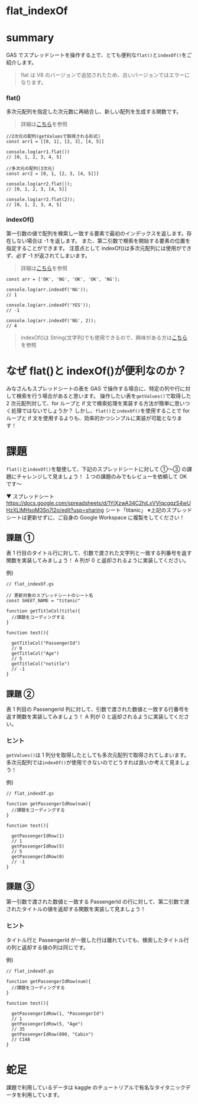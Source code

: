 # flat_indexOf

# summary

GAS でスプレッドシートを操作する上で、とても便利な`flat()`と`indexOf()`をご紹介します。

> flat は V8 のバージョンで追加されたため、古いバージョンではエラーになります。

### flat()

多次元配列を指定した次元数に再結合し、新しい配列を生成する関数です。

> 詳細は[こちら](https://developer.mozilla.org/ja/docs/Web/JavaScript/Reference/Global_Objects/Array/flat)を参照

```
//2次元の配列(getValuesで取得される形式)
const arr1 = [[0, 1], [2, 3], [4, 5]]

console.log(arr1.flat())
// [0, 1, 2, 3, 4, 5]

//多次元の配列(3次元)
const arr2 = [0, 1, [2, 3, [4, 5]]]

console.log(arr2.flat());
// [0, 1, 2, 3, [4, 5]]

console.log(arr2.flat(2));
// [0, 1, 2, 3, 4, 5]
```

### indexOf()

第一引数の値で配列を検索し一致する要素で最初のインデックスを返します。存在しない場合は -1 を返します。
また、第二引数で検索を開始する要素の位置を指定することができます。
注意点として indexOf()は多次元配列には使用ができず、必ず -1 が返されてしまいます。

> 詳細は[こちら](https://developer.mozilla.org/ja/docs/Web/JavaScript/Reference/Global_Objects/Array/indexOf)を参照

```
const arr = ['OK', 'NG', 'OK', 'OK', 'NG'];

console.log(arr.indexOf('NG'));
// 1

console.log(arr.indexOf('YES'));
// -1

console.log(arr.indexOf('NG', 2));
// 4
```

> indexOf()は String(文字列)でも使用できるので、興味がある方は[こちら](https://developer.mozilla.org/ja/docs/Web/JavaScript/Reference/Global_Objects/String/indexOf)を参照

# なぜ flat()と indexOf()が便利なのか？

みなさんもスプレッドシートの表を GAS で操作する場合に、特定の列や行に対して検索を行う場合があると思います。
操作したい表を`getValues()`で取得した 2 次元配列対して、for ループと if 文で検索処理を実装する方法が簡単に思いつく処理ではないでしょうか？
しかし、`flat()`と`indexOf()`を使用することで for ループと if 文を使用するよりも、効率的かつシンプルに実装が可能となります！

# 課題

`flat()`と`indexOf()`を駆使して、下記のスプレッドシートに対して ①〜③ の課題にチャレンジして見ましょう！
１つの課題のみでもレビューを依頼して OK です〜

▼ スプレッドシート
https://docs.google.com/spreadsheets/d/1YjXzwA34C2hjLxVVIqcgqzS4wUHzXLlMHsoM3Sn7l2o/edit?usp=sharing
シート「titanic」
※上記のスプレッドシートは更新せずに、ご自身の Google Workspace に複製をしてください！

## 課題 ①

表 1 行目のタイトル行に対して、引数で渡された文字列と一致する列番号を返す関数を実装してみましょう！
A 列が 0 と返却されるように実装してください。

例)

```
// flat_indexOf.gs

// 更新対象のスプレッドシートのシート名
const SHEET_NAME = "titanic"

function getTitleCol(title){
  //課題をコーディングする
}

function test(){

  getTitleCol("PassengerId")
  // 0
  getTitleCol("Age")
  // 5
  getTitleCol("notitle")
  // -1
}
```

## 課題 ②

表 1 列目の PassengerId 列に対して、引数で渡された数値と一致する行番号を返す関数を実装してみましょう！
A 列が 0 と返却されるように実装してください。

### ヒント

`getValues()`は 1 列分を取得したとしても多次元配列で取得されてしまいます。
多次元配列では`indexOf()`が使用できないのでどうすれば良いか考えて見ましょう！

例)

```
// flat_indexOf.gs

function getPassengerIdRow(num){
  //課題をコーディングする
}

function test(){

  getPassengerIdRow(1)
  // 1
  getPassengerIdRow(5)
  // 5
  getPassengerIdRow(0)
  // -1
}
```

## 課題 ③

第一引数で渡された数値と一致する PassengerId の行に対して、第二引数で渡されたタイトルの値を返却する関数を実装して見ましょう！

### ヒント

タイトル行と PassengerId が一致した行は離れていても、検索したタイトル行の列と返却する値の列は同じです。

例)

```
// flat_indexOf.gs

function getPassengerIdRow(num){
  //課題をコーディングする
}

function test(){

  getPassengerIdRow(1, "PassengerId")
  // 1
  getPassengerIdRow(5, "Age")
  // 35
  getPassengerIdRow(890, "Cabin")
  // C148
}
```

# 蛇足

課題で利用しているデータは kaggle のチュートリアルで有名なタイタニックデータを利用しています。
